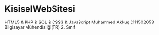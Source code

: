 # KisiselWebSitesi
HTML5 &amp; PHP &amp; SQL &amp; CSS3 &amp; JavaScript
Muhammed Akkuş
2111502053
Bilgisayar Mühendisliği(TR) 2. Sınıf
